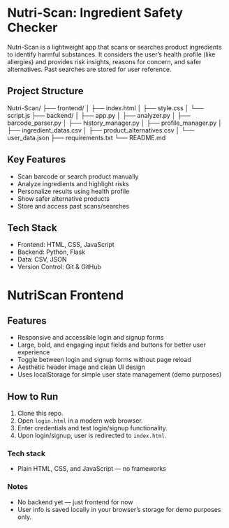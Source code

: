 # Nutri-Scan: Ingredient Safety Checker

Nutri-Scan is a lightweight app that scans or searches product ingredients to identify harmful substances. It considers the user’s health profile (like allergies) and provides risk insights, reasons for concern, and safer alternatives. Past searches are stored for user reference.

## Project Structure

Nutri-Scan/
├── frontend/
│ ├── index.html
│ ├── style.css
│ └── script.js
├── backend/
│ ├── app.py
│ ├── analyzer.py
│ ├── barcode_parser.py
│ ├── history_manager.py
│ ├── profile_manager.py
│ ├── ingredient_datas.csv
│ ├── product_alternatives.csv
│ └── user_data.json
├── requirements.txt
└── README.md


## Key Features

- Scan barcode or search product manually
- Analyze ingredients and highlight risks
- Personalize results using health profile
- Show safer alternative products
- Store and access past scans/searches

## Tech Stack

- Frontend: HTML, CSS, JavaScript
- Backend: Python, Flask
- Data: CSV, JSON
- Version Control: Git & GitHub


# NutriScan Frontend

## Features
- Responsive and accessible login and signup forms
- Large, bold, and engaging input fields and buttons for better user experience
- Toggle between login and signup forms without page reload
- Aesthetic header image and clean UI design
- Uses localStorage for simple user state management (demo purposes)

## How to Run
1. Clone this repo.
2. Open `login.html` in a modern web browser.
3. Enter credentials and test login/signup functionality.
4. Upon login/signup, user is redirected to `index.html`.

### Tech stack
- Plain HTML, CSS, and JavaScript — no frameworks

### Notes
- No backend yet — just frontend for now
- User info is saved locally in your browser’s storage for demo purposes only.
